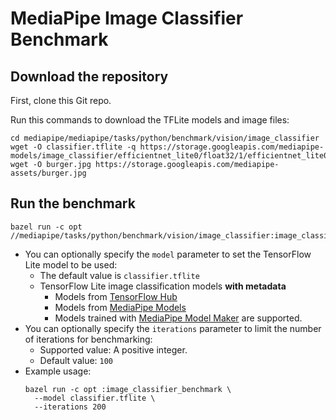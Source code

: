 # MediaPipe Image Classifier Benchmark

## Download the repository

First, clone this Git repo.

Run this commands to download the TFLite models and image files:

```
cd mediapipe/mediapipe/tasks/python/benchmark/vision/image_classifier
wget -O classifier.tflite -q https://storage.googleapis.com/mediapipe-models/image_classifier/efficientnet_lite0/float32/1/efficientnet_lite0.tflite
wget -O burger.jpg https://storage.googleapis.com/mediapipe-assets/burger.jpg
```

## Run the benchmark
```
bazel run -c opt //mediapipe/tasks/python/benchmark/vision/image_classifier:image_classifier_benchmark
```
*   You can optionally specify the `model` parameter to set the TensorFlow Lite
    model to be used:
    *   The default value is `classifier.tflite`
    *   TensorFlow Lite image classification models **with metadata**
        * Models from [TensorFlow Hub](https://tfhub.dev/tensorflow/collections/lite/task-library/image-classifier/1)
        * Models from [MediaPipe Models](https://developers.google.com/mediapipe/solutions/vision/image_classifier/index#models)
        * Models trained with [MediaPipe Model Maker](https://developers.google.com/mediapipe/solutions/customization/image_classifier) are supported.
*   You can optionally specify the `iterations` parameter to limit the number of
    iterations for benchmarking:
    *   Supported value: A positive integer.
    *   Default value: `100`
*   Example usage:
    ```
    bazel run -c opt :image_classifier_benchmark \
      --model classifier.tflite \
      --iterations 200
    ```
